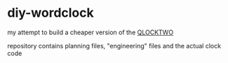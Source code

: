 # diy-wordclock

my attempt to build a cheaper version of the [QLOCKTWO](https://qlocktwo.com/)

repository contains planning files, "engineering" files and the actual clock code
